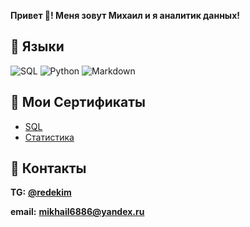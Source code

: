 **Привет 👋! Меня зовут Михаил и я аналитик данных!**

## 🌱 Языки
![SQL](https://img.shields.io/badge/-SQL-green)
![Python](https://img.shields.io/badge/-Python-green)
![Markdown](https://img.shields.io/badge/-Markdown-green)

## 📜 Мои Сертификаты
* [SQL](https://stepik.org/cert/1685623)
* [Статистика]()

## 📣 Контакты
**TG:** **[@redekim](https://t.me/redekim)**

**email:** **mikhail6886@yandex.ru**
